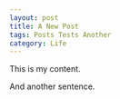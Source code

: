 ```yaml
---
layout: post
title: A New Post
tags: Posts Tests Another
category: Life
---
```


This is my content.

And another sentence.